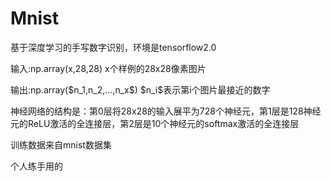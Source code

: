 # Mnist
<p>基于深度学习的手写数字识别，环境是tensorflow2.0</p>
<p>输入:np.array(x,28,28) x个样例的28x28像素图片</p>
<p>输出:np.array($n_1,n_2,...,n_x$) $n_i$表示第i个图片最接近的数字</p>
<p>神经网络的结构是：第0层将28x28的输入展平为728个神经元，第1层是128神经元的ReLU激活的全连接层，第2层是10个神经元的softmax激活的全连接层</p>
<p>训练数据来自mnist数据集</p>
<p>个人练手用的</p>
